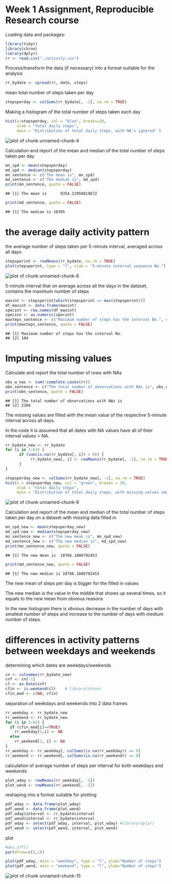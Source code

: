 

Week 1 Assignment, Reproducible Research course
===============================================

Loading data and packages:

```r
library(tidyr)
library(chron)
library(dplyr)
rr <- read.csv("./activity.csv")
```


Process/transform the data (if necessary) into a format suitable for the analysis


```r
rr_bydate <- spread(rr, date, steps)
```

mean total number of steps taken per day


```r
stepsperday <- colSums(rr_bydate[, -1], na.rm = TRUE)
```

Making a histogram of the total number of steps taken each day


```r
hist(x=stepsperday, col = "blue", breaks=20,
     xlab = "total daily steps",
     main = "Distribution of total daily steps, with NA's ignored" )
```

![plot of chunk unnamed-chunk-4](figure/unnamed-chunk-4-1.png)

Calculation and report of the mean and median of the total number of steps taken per day


```r
mn_spd <- mean(stepsperday)
md_spd <- median(stepsperday)
mn_sentence <- c("The mean is", mn_spd)
md_sentence <- c("The median is", md_spd)
print(mn_sentence, quote = FALSE)
```

```
## [1] The mean is      9354.22950819672
```

```r
print(md_sentence, quote = FALSE)
```

```
## [1] The median is 10395
```

the average daily activity pattern
==================================

the average number of steps taken per 5-minute interval, averaged across all days


```r
stepsperint <- rowMeans(rr_bydate, na.rm = TRUE)
plot(stepsperint, type = "l", xlab = "5-minute interval sequence No.")
```

![plot of chunk unnamed-chunk-6](figure/unnamed-chunk-6-1.png)

5-minute interval that on average across all the days in the 
dataset, contains the maximum number of steps


```r
maxint <- stepsperint[which(stepsperint == max(stepsperint))]
df_maxint <- data.frame(maxint)
specint <- row.names(df_maxint)
specinn <- as.numeric(specint)
maxteps_sentence <- c("Maximum number of steps has the interval No.", specinn)
print(maxteps_sentence, quote = FALSE)
```

```
## [1] Maximum number of steps has the interval No.
## [2] 104
```

Imputing missing values
======================

Calculate and report the total number of rows with NAs


```r
obs_w_nas <- sum(!complete.cases(rr))
obn_sentence <- c("The total number of observations with NAs is", obs_w_nas)
print(obn_sentence, quote = FALSE)
```

```
## [1] The total number of observations with NAs is
## [2] 2304
```

The missing values are filled with the mean value of the respective
5-minute interval across all days.

In the code it is assumed that all dates with NA values have all of their 
interval values = NA.


```r
rr_bydate_new <- rr_bydate
for (i in 2:62) {
      if (sum(is.na(rr_bydate[, i]) > 0)) {
           rr_bydate_new[, i] <- rowMeans(rr_bydate[, -1], na.rm = TRUE)
      }
}

stepsperday_new <- colSums(rr_bydate_new[, -1], na.rm = TRUE)
hist(x = stepsperday_new, col = "green", breaks = 20,
     xlab = "total daily steps",
     main = "Distribution of total daily steps, with missing values imputed")
```

![plot of chunk unnamed-chunk-9](figure/unnamed-chunk-9-1.png)

Calculation and report of the mean and median of the total number of steps taken per day
on a dataset with missing data filled in


```r
mn_spd_new <- mean(stepsperday_new)
md_spd_new <- median(stepsperday_new)
mn_sentence_new <- c("The new mean is", mn_spd_new)
md_sentence_new <- c("The new median is", md_spd_new)
print(mn_sentence_new, quote = FALSE)
```

```
## [1] The new mean is  10766.1886792453
```

```r
print(md_sentence_new, quote = FALSE)
```

```
## [1] The new median is 10766.1886792453
```

The new mean of steps per day is bigger for the filled in values

The new median is the value in the middle that shows up several times,
so it equals to the new mean from obvious reasons

In the new histogram there is obvious decrease in the number of days with 
smallest number of steps and increase to the number of days with medium 
number of steps.

differences in activity patterns between weekdays and weekends
=============================================================

determining which dates are weekdays/weekends


```r
cn <- colnames(rr_bydate_new)
cnf <- cn[-1]
cl <- as.Date(cnf)
cfin <- is.weekend(cl)    # library(chron)
cfin_mod <- c(NA, cfin)
```


separation of weekdays and weekends into 2 data frames


```r
rr_weekday <- rr_bydate_new
rr_weekend <- rr_bydate_new
for (i in 2:62) {
  if (cfin_mod[i]==TRUE)
    rr_weekday[1,i] <- NA
  else
    rr_weekend[1, i] <- NA
}
rr_weekday <- rr_weekday[, colSums(is.na(rr_weekday)) == 0]
rr_weekend <- rr_weekend[, colSums(is.na(rr_weekend)) == 0]
```

calculation of average number of steps per interval 
for both weekdays and weekends


```r
plot_wday <- rowMeans(rr_weekday[, -1])
plot_wend <- rowMeans(rr_weekend[, -1])
```

reshaping into a format suitable for plotting


```r
pdf_wday <- data.frame(plot_wday)
pdf_wend <- data.frame(plot_wend)
pdf_wday$interval <- rr_bydate$interval
pdf_wend$interval <- rr_bydate$interval
pdf_wday <- select(pdf_wday, interval, plot_wday) #library(dplyr)
pdf_wend <- select(pdf_wend, interval, plot_wend)
```


plot


```r
#dev.off()
par(mfrow=c(2,1))

plot(pdf_wday, main = "weekday", type = "l", ylab="Number of steps")
plot(pdf_wend, main = "weekend", type = "l", ylab="Number of steps")
```

![plot of chunk unnamed-chunk-15](figure/unnamed-chunk-15-1.png)
